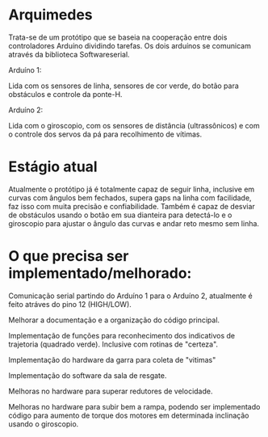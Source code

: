 # Arquimedes

Trata-se de um protótipo que se baseia na cooperação entre dois controladores Arduíno dividindo tarefas.
Os dois arduínos se comunicam através da biblioteca Softwareserial.

Arduíno 1:

Lida com os sensores de linha, sensores de cor verde, do botão para obstáculos e controle da ponte-H.

Arduíno 2:

Lida com o giroscopio, com os sensores de distância (ultrassônicos) e com o controle dos servos da pá para recolhimento de vítimas.


# Estágio atual

Atualmente o protótipo já é totalmente capaz de seguir linha, inclusive em curvas com ângulos bem fechados, supera gaps na linha com facilidade,
faz isso com muita precisão e confiabilidade. Também é capaz de desviar de obstáculos usando o botão em sua dianteira para detectá-lo e o giroscopio para
ajustar o ângulo das curvas e andar reto mesmo sem linha.


# O que precisa ser implementado/melhorado:

Comunicação serial partindo do Arduíno 1 para o Arduíno 2, atualmente é feito atráves do pino 12 (HIGH/LOW).

Melhorar a documentação e a organização do código principal.

Implementação de funções para reconhecimento dos indicativos de trajetoria (quadrado verde). Inclusive com rotinas de "certeza".

Implementação do hardware da garra para coleta de "vitimas"

Implementação do software da sala de resgate.

Melhoras no hardware para superar redutores de velocidade.

Melhoras no hardware para subir bem a rampa, podendo ser implementado código para aumento de torque dos motores em determinada inclinação usando o giroscopio.